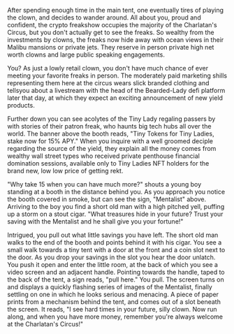 
After spending enough time in the main tent, one eventually tires of
playing the clown, and decides to wander around. All about you, proud
and confident, the crypto freakshow occupies the majority of the
Charlatan\'s Circus, but you don\'t actually get to see the freaks. So
wealthy from the investments by clowns, the freaks now hide away with
ocean views in their Malibu mansions or private jets. They reserve in
person private high net worth clowns and large public speaking
engagements.

You? As just a lowly retail clown, you don\'t have much chance of ever
meeting your favorite freaks in person. The moderately paid marketing
shills representing them here at the circus wears slick branded clothing
and tellsyou about a livestream with the head of the Bearded-Lady defi
platform later that day, at which they expect an exciting announcement
of new yield products.

Further down you can see acolytes of the Tiny Lady regaling passers by
with stories of their patron freak, who haunts big tech hubs all over
the world. The banner above the booth reads, \"Tiny Tokens for Tiny
Ladies, stake now for 15% APY.\" When you inquire with a well groomed
deciple regarding the source of the yield, they explain all the money
comes from wealthy wall street types who received private penthouse
financial domination sessions, available only to Tiny Ladies NFT holders
for the brand new, low low price of getting rekt.

\"Why take 15 when you can have much more?\" shouts a young boy standing
at a booth in the distance behind you. As you approach you notice the
booth covered in smoke, but can see the sign, \"Mentalist\" above.
Arriving to the boy you find a short old man with a high pitched yell,
puffing up a storm on a stout cigar. \"What treasures hide in your
future? Trust your saving with the Mentalist and he shall give you your
fortune!\"

Intrigued, you pull out what little savings you have left. The short old
man walks to the end of the booth and points behind it with his cigar.
You see a small walk towards a tiny tent with a door at the front and a
coin slot next to the door. As you drop your savings in the slot you
hear the door unlatch. You push it open and enter the little room, at
the back of which you see a video screen and an adjacent handle.
Pointing towards the handle, taped to the back of the tent, a sign
reads, \"pull here.\" You pull. The screen turns on and displays a
quickly flashing series of images of the Mentalist, finally settling on
one in which he looks serious and menacing. A piece of paper prints from
a mechanism behind the tent, and comes out of a slot beneath the screen.
It reads, \"I see hard times in your future, silly clown. Now run along,
and when you have more money, remember you\'re always welcome at the
Charlatan\'s Circus!\"


